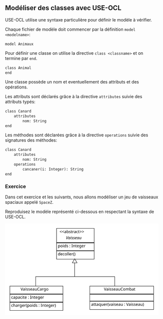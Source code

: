 ## Modéliser des classes avec USE-OCL

USE-OCL utilise une syntaxe particulière pour définir le modèle à vérifier.

Chaque fichier de modèle doit commencer par la définition `model <modelname>`:

	model Animaux

Pour définir une classe on utilise la directive `class <classname>` et on termine par `end`.

	class Animal
	end

Une classe possède un nom et eventuellement des attributs et des opérations.

Les attributs sont déclarés grâce à la directive `attributes` suivie des attributs typés:

	class Canard
		attributes
			nom: String
	end

Les méthodes sont déclarées grâce à la directive `operations` suivie des signatures des méthodes:

	class Canard
		attributes
			nom: String
		operations
			cancaner(i: Integer): String
	end

### Exercice

Dans cet exercice et les suivants, nous allons modéliser un jeu de vaisseaux spaciaux appelé `SpaceZ`.

Reproduisez le modèle représenté ci-dessous en respectant la syntaxe de USE-OCL.

![Diagramme de classes](uml.svg)
